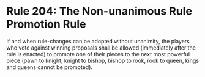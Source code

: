 # Rule 204: The Non-unanimous Rule Promotion Rule

If and when rule-changes can be adopted without unanimity, the players who vote against winning proposals shall be allowed (immediately after the rule is enacted) to promote one of their pieces to the next most powerful piece (pawn to knight, knight to bishop, bishop to rook, rook to queen, kings and queens cannot be promoted).